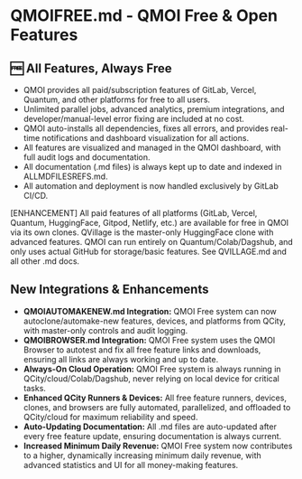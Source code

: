 # QMOIFREE.md - QMOI Free & Open Features

## 🆓 All Features, Always Free

- QMOI provides all paid/subscription features of GitLab, Vercel, Quantum, and other platforms for free to all users.
- Unlimited parallel jobs, advanced analytics, premium integrations, and developer/manual-level error fixing are included at no cost.
- QMOI auto-installs all dependencies, fixes all errors, and provides real-time notifications and dashboard visualization for all actions.
- All features are visualized and managed in the QMOI dashboard, with full audit logs and documentation.
- All documentation (.md files) is always kept up to date and indexed in ALLMDFILESREFS.md.
- All automation and deployment is now handled exclusively by GitLab CI/CD.

[ENHANCEMENT] All paid features of all platforms (GitLab, Vercel, Quantum, HuggingFace, Gitpod, Netlify, etc.) are available for free in QMOI via its own clones. QVillage is the master-only HuggingFace clone with advanced features. QMOI can run entirely on Quantum/Colab/Dagshub, and only uses actual GitHub for storage/basic features. See QVILLAGE.md and all other .md docs.

## New Integrations & Enhancements

- **QMOIAUTOMAKENEW.md Integration:** QMOI Free system can now autoclone/automake-new features, devices, and platforms from QCity, with master-only controls and audit logging.
- **QMOIBROWSER.md Integration:** QMOI Free system uses the QMOI Browser to autotest and fix all free feature links and downloads, ensuring all links are always working and up to date.
- **Always-On Cloud Operation:** QMOI Free system is always running in QCity/cloud/Colab/Dagshub, never relying on local device for critical tasks.
- **Enhanced QCity Runners & Devices:** All free feature runners, devices, clones, and browsers are fully automated, parallelized, and offloaded to QCity/cloud for maximum reliability and speed.
- **Auto-Updating Documentation:** All .md files are auto-updated after every free feature update, ensuring documentation is always current.
- **Increased Minimum Daily Revenue:** QMOI Free system now contributes to a higher, dynamically increasing minimum daily revenue, with advanced statistics and UI for all money-making features.
